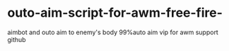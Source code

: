 # outo-aim-script-for-awm-free-fire-
aimbot and outo aim to enemy's body 99%auto aim vip for awm support github 
